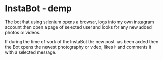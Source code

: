# InstaBot - demp

The bot that using selenium opens a browser, logs into my own instagram account then open a page of selected user and looks for any new added photos or videos.

If during the time of work of the InstaBot the new post has been added then the Bot opens the newest photography or video, likes it and comments it with a selected message.

